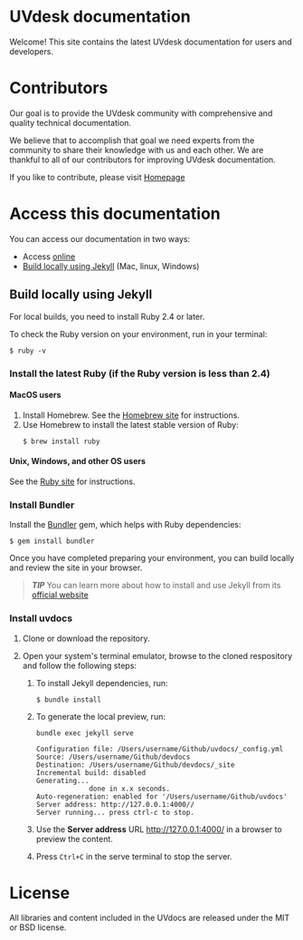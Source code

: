 # UVdesk documentation

Welcome! This site contains the latest UVdesk documentation for users and developers.

# Contributors
Our goal is to provide the UVdesk community with comprehensive and quality technical documentation. 

We believe that to accomplish that goal we need experts from the community to share their knowledge with us and each other. We are thankful to all of our contributors for improving UVdesk documentation.

If you like to contribute, please visit [Homepage][documentation]

# Access this documentation
You can access our documentation in two ways:
- Access [online][documentation]
- [Build locally using Jekyll](#build-locally-using-jekyll) (Mac, linux, Windows)

## Build locally using Jekyll
For local builds, you need to install Ruby 2.4 or later.

To check the Ruby version on your environment, run in your terminal:
```
$ ruby -v
```
### Install the latest Ruby (if the Ruby version is less than 2.4)
#### MacOS users
1. Install Homebrew. See the [Homebrew site](https://brew.sh/) for instructions.
2. Use Homebrew to install the latest stable version of Ruby:
    ```
    $ brew install ruby
     ```
#### Unix, Windows, and other OS users
See the [Ruby site](https://www.ruby-lang.org/en/documentation/installation/) for instructions.

### Install Bundler
Install the [Bundler](https://bundler.io/) gem, which helps with Ruby dependencies:
```
$ gem install bundler
```
Once you have completed preparing your environment, you can build locally and review the site in your browser.
> ***TIP*** You can learn more about how to install and use Jekyll from its [official website][jekyll-install]

### Install uvdocs
1. Clone or download the repository.
2. Open your system's terminal emulator, browse to the cloned respository and follow the following steps:
    
    1. To install Jekyll dependencies, run: 

        ```
        $ bundle install
        ```
    2. To generate the local preview, run:
        ```
        bundle exec jekyll serve
        
        Configuration file: /Users/username/Github/uvdocs/_config.yml
        Source: /Users/username/Github/devdocs
        Destination: /Users/username/Github/devdocs/_site
        Incremental build: disabled
        Generating...
                     done in x.x seconds.
        Auto-regeneration: enabled for '/Users/username/Github/uvdocs'
        Server address: http://127.0.0.1:4000//
        Server running... press ctrl-c to stop.
        ```

    3. Use the **Server address** URL http://127.0.0.1:4000/ in a browser to preview the content.
    
    4. Press `Ctrl+C` in the serve terminal to stop the server. 

# License
All libraries and content included in the UVdocs are released under the MIT or BSD license.

[webkul]: https://webkul.com/
[team]: https://www.uvdesk.com/en/team/
[documentation]: https://uvdesk.github.io/
[contribute]: https://github.com/uvdesk/uvdesk.github.io
[jekyll-install]: https://jekyllrb.com/docs/installation/
[jekyll-home]: https://jekyllrb.com
[uvdocs-zip]: https://
